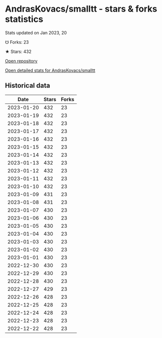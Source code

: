 # AndrasKovacs/smalltt - stars & forks statistics

Stats updated on Jan 2023, 20

☋ Forks: 23

★ Stars: 432

[Open repository](https://github.com/AndrasKovacs/smalltt)

[Open detailed stats for AndrasKovacs/smalltt](https://reviewgithub.com/rep/AndrasKovacs/smalltt)

## Historical data
| Date | Stars | Forks |
|------|-------|-------|
| 2023-01-20 | 432 | 23 | 
| 2023-01-19 | 432 | 23 | 
| 2023-01-18 | 432 | 23 | 
| 2023-01-17 | 432 | 23 | 
| 2023-01-16 | 432 | 23 | 
| 2023-01-15 | 432 | 23 | 
| 2023-01-14 | 432 | 23 | 
| 2023-01-13 | 432 | 23 | 
| 2023-01-12 | 432 | 23 | 
| 2023-01-11 | 432 | 23 | 
| 2023-01-10 | 432 | 23 | 
| 2023-01-09 | 431 | 23 | 
| 2023-01-08 | 431 | 23 | 
| 2023-01-07 | 430 | 23 | 
| 2023-01-06 | 430 | 23 | 
| 2023-01-05 | 430 | 23 | 
| 2023-01-04 | 430 | 23 | 
| 2023-01-03 | 430 | 23 | 
| 2023-01-02 | 430 | 23 | 
| 2023-01-01 | 430 | 23 | 
| 2022-12-30 | 430 | 23 | 
| 2022-12-29 | 430 | 23 | 
| 2022-12-28 | 430 | 23 | 
| 2022-12-27 | 429 | 23 | 
| 2022-12-26 | 428 | 23 | 
| 2022-12-25 | 428 | 23 | 
| 2022-12-24 | 428 | 23 | 
| 2022-12-23 | 428 | 23 | 
| 2022-12-22 | 428 | 23 | 

